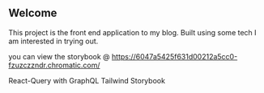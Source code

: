 ## Welcome

This project is the front end application to my blog.
Built using some tech I am interested in trying out.

you can view the storybook @ https://6047a5425f631d00212a5cc0-fzuzczzndr.chromatic.com/

React-Query with GraphQL
Tailwind
Storybook 



